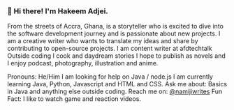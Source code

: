 ### 👋 Hi there! I'm Hakeem Adjei.
From the streets of Accra, Ghana, is a storyteller who is excited to dive into the software development journey and is passionate about new projects. 
I am a creative writer who wants to translate my ideas and share by contributing to open-source projects. 
I am content writer at afdtechtalk 
Outside coding I cook and daydream stories I hope to publish as novels and I enjoy podcast, photography, illustration and anime. 

Pronouns: He/Him
I am looking for help on Java / node.js 
I am currently learning Java, Python, Javascript and HTML and CSS.
Ask me about: Basics in Java and anything else outside coding.
Reach me on: [@namijiwrites](https://medium.com/@namijiwrites) 
Fun Fact: I like to watch game and reaction videos.

